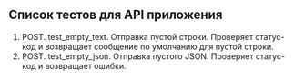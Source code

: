 ## Список тестов для API приложения 

1. POST. test_empty_text. Отправка пустой строки. Проверяет статус-код и возвращает сообщение по умолчанию для пустой строки.
2. POST. test_empty_json. Отправка пустого JSON. Проверяет статус-код и возвращает ошибки.
